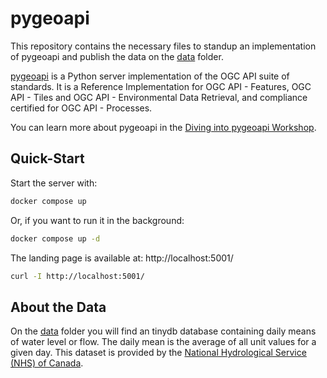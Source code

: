 # pygeoapi

This repository contains the necessary files to standup an implementation of pygeoapi and publish the data on the [data](./data) folder.

[pygeoapi](https://pygeoapi.io/) is a Python server implementation of the OGC API suite of standards. It is a Reference Implementation for OGC API - Features, OGC API - Tiles and OGC API - Environmental Data Retrieval, and compliance certified for OGC API - Processes.

You can learn more about pygeoapi in the [Diving into pygeoapi Workshop](https://dive.pygeoapi.io/).

## Quick-Start

Start the server with:

```bash
docker compose up
```

Or, if you want to run it in the background:

```bash
docker compose up -d
```

The landing page is available at: http://localhost:5001/

```bash
curl -I http://localhost:5001/
```

## About the Data

On the [data](./data) folder you will find an tinydb database containing daily means of water level or flow. The daily mean is the average of all unit values for a given day. This dataset is provided by the [National Hydrological Service (NHS) of Canada](https://wateroffice.ec.gc.ca/).
